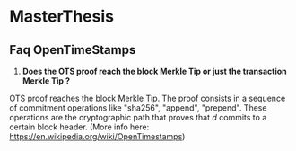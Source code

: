 # MasterThesis

## Faq OpenTimeStamps

1. **Does the OTS proof reach the block Merkle Tip or just the transaction Merkle Tip ?**

OTS proof reaches the block Merkle Tip. The proof consists in a sequence of commitment operations like "sha256", "append", "prepend". These operations are the cryptographic path that proves that *d* commits to a certain block header. (More info here: <https://en.wikipedia.org/wiki/OpenTimestamps>)
